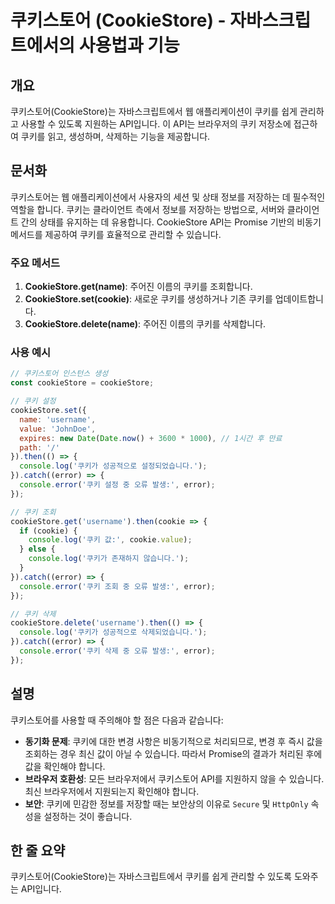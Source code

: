 <!--
Meta Description: # 쿠키스토어 (CookieStore) - 자바스크립트에서의 사용법과 기능 ## 개요 쿠키스토어(CookieStore)는 자바스크립트에서 웹 애플리케이션이 쿠키를 쉽게 관리하고 사용할 수 있도록 지원하는 API입니다. 이 API는 브라우저의 쿠키 저장소에 접근하여 쿠키...
Meta Keywords: cookiestore, error, 쿠키를, console, 쿠키스토어
-->

# 쿠키스토어 (CookieStore) - 자바스크립트에서의 사용법과 기능

## 개요
쿠키스토어(CookieStore)는 자바스크립트에서 웹 애플리케이션이 쿠키를 쉽게 관리하고 사용할 수 있도록 지원하는 API입니다. 이 API는 브라우저의 쿠키 저장소에 접근하여 쿠키를 읽고, 생성하며, 삭제하는 기능을 제공합니다.

## 문서화
쿠키스토어는 웹 애플리케이션에서 사용자의 세션 및 상태 정보를 저장하는 데 필수적인 역할을 합니다. 쿠키는 클라이언트 측에서 정보를 저장하는 방법으로, 서버와 클라이언트 간의 상태를 유지하는 데 유용합니다. CookieStore API는 Promise 기반의 비동기 메서드를 제공하여 쿠키를 효율적으로 관리할 수 있습니다.

### 주요 메서드
1. **CookieStore.get(name)**: 주어진 이름의 쿠키를 조회합니다.
2. **CookieStore.set(cookie)**: 새로운 쿠키를 생성하거나 기존 쿠키를 업데이트합니다.
3. **CookieStore.delete(name)**: 주어진 이름의 쿠키를 삭제합니다.

### 사용 예시
```javascript
// 쿠키스토어 인스턴스 생성
const cookieStore = cookieStore;

// 쿠키 설정
cookieStore.set({
  name: 'username',
  value: 'JohnDoe',
  expires: new Date(Date.now() + 3600 * 1000), // 1시간 후 만료
  path: '/'
}).then(() => {
  console.log('쿠키가 성공적으로 설정되었습니다.');
}).catch((error) => {
  console.error('쿠키 설정 중 오류 발생:', error);
});

// 쿠키 조회
cookieStore.get('username').then(cookie => {
  if (cookie) {
    console.log('쿠키 값:', cookie.value);
  } else {
    console.log('쿠키가 존재하지 않습니다.');
  }
}).catch((error) => {
  console.error('쿠키 조회 중 오류 발생:', error);
});

// 쿠키 삭제
cookieStore.delete('username').then(() => {
  console.log('쿠키가 성공적으로 삭제되었습니다.');
}).catch((error) => {
  console.error('쿠키 삭제 중 오류 발생:', error);
});
```

## 설명
쿠키스토어를 사용할 때 주의해야 할 점은 다음과 같습니다:

- **동기화 문제**: 쿠키에 대한 변경 사항은 비동기적으로 처리되므로, 변경 후 즉시 값을 조회하는 경우 최신 값이 아닐 수 있습니다. 따라서 Promise의 결과가 처리된 후에 값을 확인해야 합니다.
- **브라우저 호환성**: 모든 브라우저에서 쿠키스토어 API를 지원하지 않을 수 있습니다. 최신 브라우저에서 지원되는지 확인해야 합니다.
- **보안**: 쿠키에 민감한 정보를 저장할 때는 보안상의 이유로 `Secure` 및 `HttpOnly` 속성을 설정하는 것이 좋습니다.

## 한 줄 요약
쿠키스토어(CookieStore)는 자바스크립트에서 쿠키를 쉽게 관리할 수 있도록 도와주는 API입니다.